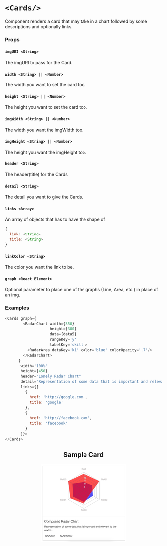 # `<Cards/>`

Component renders a card that may take in a chart followed by some descriptions and optionally links.

### Props

#### `imgURI <String>`
The imgURI to pass for the Card.

#### `width <String> || <Number>`
The width you want to set the card too.

#### `height <String> || <Number>`
The height you want to set the card too.

#### `imgWidth <String> || <Number>`
The width you want the imgWidth too.

#### `imgHeight <String> || <Number>`
The height you want the imgHeight too.

#### `header <String>`
The header(title) for the Cards

#### `detail <String>`
The detail you want to give the Cards.

#### `links <Array>`
An array of objects that has to have the shape of
```js
{
  link: <String>
  title: <String>
}
```

#### `linkColor <String>`
The color you want the link to be.

#### `graph <React Element>`
Optional parameter to place one of the graphs (Line, Area, etc.) in place of an img.

### Examples
```js
<Cards graph={
        <RadarChart width={350}
                    height={300}
                    data={data5}
                    rangeKey='y'
                    labelKey='skill'>
          <RadarArea dataKey='k1' color='blue' colorOpacity='.7'/>
        </RadarChart>
      }
       width='100%'
       height={450}
       header="Lonely Radar Chart"
       detail="Representation of some data that is important and relevant to the world 2..."
       links={[
         {
           href: 'http://google.com',
           title: 'google'
         },
         {
           href: 'http://facebook.com',
           title: 'facebook'
         }
       ]}>
</Cards>
```
<h2 align="center">Sample Card</h2>
<p align="center">
  <img align="center" src="docsAssets/CardExample.png" height="250"/>
</p>
